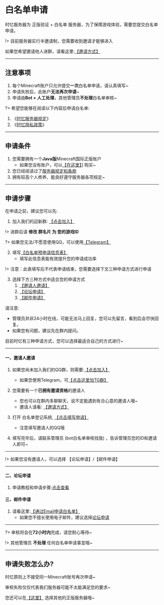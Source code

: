 # 白名单申请

时忆服务器为 正版验证 + 白名单 服务器，为了保障游戏体验，需要您提交白名单申请。

!> 目前服务器实行半邀请制，您需要收到邀请才能够进入

如果您希望邀请他人进群，请看这里:[【邀请方式】](/join/application/inviters.md)

-----

## 注意事项

1. 每个Minecraft账户只允许提交**一次**白名单申请，请认真填写~
2. 申请失败后，此账户**无法再次申请**~
3. 申请由**Bot + 人工处理**，其他管理员**不处理**白名单审核~

?> 希望您能够在阅读以下内容后申请白名单:

1. 《[时忆服务器规定](/join/rules.md)》
2. 《[时忆隐私政策](https://www.mcshiyi.com/blog/about/privacy-policy.html)》

-----

## 申请条件

1. 您需要拥有一个**Java版**Minecraft国际正版账户
    - 如果您没有账户，可以[【在这里】](https://minecraft.net)] 购买~
2. 您已经阅读过了[服务器规定和条款](/join/rules.md)
3. 拥有较高个人修养、能良好遵守服务器各项规定~

-----

## 申请步骤

在申请之前，建议您可以先:

1. 加入我们的迎新群: [【点击加入】](https://jq.qq.com/?_wv=1027&k=59H04f1)

!> 进群后请 **修改 群名片 为 您的游戏ID**

?> 如果您无法/不愿意使用QQ，可以使用[【Telegram】](https://t.me/joinchat/IdDH-Egtujuf1UzuCWznJw)

2. 填写[【白名单预申请信息表】](https://wj.qq.com/s2/3175997/f522)
    - 填写此信息表能有效提升您的申请成功率

!> 注意：此表填写后不代表申请结束，您需要选择下文三种申请方式进行申请

3. 选择下方三种方式中适合您的申请方式
    1. [【邀请人邀请】](#一、邀请人邀请)
    2. [【论坛申请】](#二、论坛申请)
    3. [【邮件申请】](#三、邮件申请)

请注意:
- 管理员并非24小时在线，可能无法马上回复，您可以先留言，看到后会尽快回复。
- 如果您有问题，建议先在群内提问。

目前时忆有三种申请方式，您可以选择最适合自己的方式进行~

-----


#### 一、邀请人邀请

1. 如果您尚未加入我们的QQ群，则需要:[【点击加入】](https://jq.qq.com/?_wv=1027&k=59H04f1)
    - 如果您使用Telegram，可[【点击这里加TG群】](https://t.me/joinchat/IdDH-Egtujuf1UzuCWznJw)
2. 您需要有一个**已拥有邀请资格**的邀请人
    - 您也可以在群内多聊聊天，说不定能遇到有合心意的邀请人哦~
    - 邀请人请看: [【邀请方式】](join/application/inviters.md)
        
3. 打开 白名单登记系统, [【点击填写申请】](https://wj.qq.com/s2/3175997/f522)
    - 注意填写邀请人的QQ哦
    
4. 填写完毕后，请联系管理员 (bot白名单审核找我) ，告诉管理员您的ID和邀请人即可~

-----

!> 如果您没有邀请人，可以选择  【论坛申请】/【邮件申请】

-----

#### 二、论坛申请

1. 申请教程和申请步骤:[点击查看](https://bbs.mcshiyi.com/d/27)

#### 三、邮件申请

1. 请看这里:[【通过Email申请白名单】](join/application/whitelist-by-email.md)
    - 如果您不擅长使用电子邮件，建议选择[论坛申请](#二、论坛申请)

------

?> 审核将会在**72小时内**完成，请您耐心等待~

!> 其他管理员 **不处理** 任何白名单申请事宜哦~

------

## 申请失败怎么办?

时忆原则上不接受同一Minecraft账号再次申请~    

审核失败仅仅代表我们服务器可能不太能满足您的要求~    

您还可以在[【这里】](http://www.mcbbs.net/forum-server-1.html) 选择其他的正版服务器哦~
